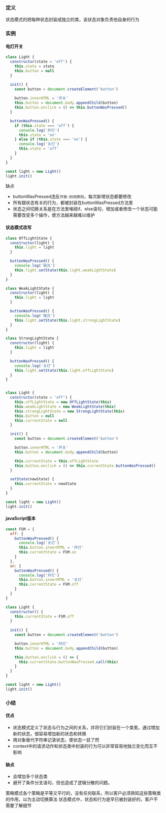 ### 定义
状态模式的把每种状态封装成独立的类，该状态对象负责他自身的行为

### 实例
#### 电灯开关
```js
class Light {
  constructor(state = 'off') {
    this.state = state
    this.button = null
  }

  init() {
    const button = document.createElement('button')
    
    button.innerHTML = '开关'
    this.button = document.body.appendChild(button)
    this.button.onclick = () => this.buttonWasPressed()
  }

  buttonWasPressed() {
    if (this.state === 'off') {
      console.log('开灯')
      this.state = 'on'
    } else if (this.state === 'on') {
      console.log('关灯')
      this.state = 'off'
    }
  }
}

const light = new Light()
light.init()
```

缺点
- buttonWasPressed违反`开放-封闭原则`，每次新增状态都要修改
- 所有跟状态有关的行为，都被封装在buttonWasPressed方法里
- 状态之间切换关系是在方法里堆砌if、else语句，增加或者修改一个状态可能需要改变多个操作，使方法越来越难以维护

#### 状态模式改写
```js
class OffLightState {
  constructor(light) {
    this.light = light
  }

  buttonWasPressed() {
    console.log('弱光')
    this.light.setState(this.light.weakLightState)
  }
}

class WeakLightState {
  constructor(light) {
    this.light = light
  }

  buttonWasPressed() {
    console.log('强光')
    this.light.setState(this.light.strongLightState)
  }
}

class StrongLightState {
  constructor(light) {
    this.light = light
  }

  buttonWasPressed() {
    console.log('关灯')
    this.light.setState(this.light.offLightState)
  }
}


class Light {
  constructor(state = 'off') {
    this.offLightState = new OffLightState(this)
    this.weakLightState = new WeakLightState(this)
    this.strongLightState = new StrongLightState(this)
    this.button = null
    this.currentState = null
  }

  init() {
    const button = document.createElement('button')

    button.innerHTML = '开关'
    this.button = document.body.appendChild(button)

    this.currentState = this.offLightState
    this.button.onclick = () => this.currentState.buttonWasPressed()
  }

  setState(newState) {
    this.currentState = newState
  }
}

const light = new Light()
light.init()
```

#### javaScript版本
```js
const FSM = {
  off: {
    buttonWasPressed() {
      console.log('关灯')
      this.button.innerHTML = '开灯'
      this.currentState = FSM.on
    }
  },
  on: {
    buttonWasPressed() {
      console.log('开灯')
      this.button.innerHTML = '关灯'
      this.currentState = FSM.off
    }
  }
}

class Light {
  constructor() {
    this.currentState = FSM.off
  }
  
  init() {
    const button = document.createElement('button')

    button.innerHTML = '开灯'
    this.button = document.body.appendChild(button)

    this.button.onclick = () => {
      this.currentState.buttonWasPressed.call(this)
    }
  }
}

const light = new Light()
light.init()
```



### 小结
#### 优点
- 状态模式定义了状态与行为之间的关系，并将它们封装在一个类里。通过增加新的状态，很容易增加新的状态和转换
- 用对象替代字符串记录状态，使状态一目了然
- context中的请求动作和状态类中封装的行为可以非常容易地独立变化而互不影响
#### 缺点
- 会增加多个状态类
- 避开了条件分支语句，但也造成了逻辑分散的问题。


策略模式各个策略是平等又平行的，没有任何联系，所以客户必须熟知这些策略类的作用，以为主动切换算法
状态模式中，状态和行为是早已被封装好的，客户不需要了解细节

